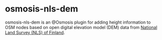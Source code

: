 # osmosis-nls-dem

osmosis-nls-dem is an @Osmosis plugin for adding height information to OSM nodes based on open digital elevation model (DEM) data from [National Land Survey (NLS) of Finland](http://www.maanmittauslaitos.fi/en/professionals/digital-products/datasets-free-charge/acquisition-nls-open-data).